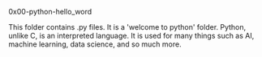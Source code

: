 0x00-python-hello_word

This folder contains .py files. It is a 'welcome to python' folder.
Python, unlike C, is an interpreted language. It is used for many 
things such as AI, machine learning, data science, and so much more.
